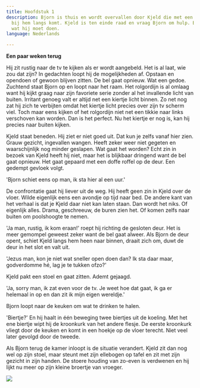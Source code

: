 ```yaml
---
title: Hoofdstuk 1
description: Bjorn is thuis en wordt overvallen door Kjeld die met een bijzonder verhaal
  bij hem langs komt. Kjeld is ten einde raad en vraag Bjorn om hulp. Bjorn twijfelt
  wat hij moet doen.
language: Nederlands

---
```

**Een paar weken terug**

Hij zit rustig naar de tv te kijken als er wordt aangebeld. Het is al laat, wie zou dat zijn? In gedachten loopt hij de mogelijkheden af. Opstaan en opendoen of gewoon blijven zitten. De bel gaat opnieuw. Wat een gedoe. Zuchtend staat Bjorn op en loopt naar het raam. Het rolgordijn is al omlaag want hij kijkt graag naar zijn favoriete serie zonder al het invallende licht van buiten. Irritant genoeg valt er altijd net een kiertje licht binnen. Zo net nog zat hij zich te verbijten omdat het kiertje licht precies over zijn tv scherm viel. Toch maar eens kijken of het rolgordijn niet net een tikkie naar links verschoven kan worden. Dan is het perfect. Nu het kiertje er nog is, kan hij precies naar buiten kijken.

Kjeld staat beneden. Hij ziet er niet goed uit. Dat kun je zelfs vanaf hier zien. Grauw gezicht, ingevallen wangen. Heeft zeker weer niet gegeten en waarschijnlijk nog minder geslapen. Wat gaat het worden? Echt zin in bezoek van Kjeld heeft hij niet, maar het is blijkbaar dringend want de bel gaat opnieuw. Het gaat gepaard met een doffe roffel op de deur. Een gedempt gevloek volgt. 

'Bjorn schiet eens op man, ik sta hier al een uur.' 

De confrontatie gaat hij liever uit de weg. Hij heeft geen zin in Kjeld over de vloer. Wilde eigenlijk eens een avondje op tijd naar bed. De andere kant van het verhaal is dat je Kjeld daar niet kan laten staan. Dan wordt het niks. Of eigenlijk alles. Drama, geschreeuw, de buren zien het. Of komen zelfs naar buiten om poolshoogte te nemen.

'Ja man, rustig, ik kom eraan!' roept hij richting de gesloten deur. Het is meer gemompel geweest zeker want de bel gaat alweer. Als Bjorn de deur opent, schiet Kjeld langs hem heen naar binnen, draait zich om, duwt de deur in het slot en valt uit. 

'Jezus man, kon je niet wat sneller open doen dan? Ik sta daar maar, godverdomme hé, lag je te tukken ofzo?' 

Kjeld pakt een stoel en gaat zitten. Ademt gejaagd. 

'Ja, sorry man, ik zat even voor de tv. Je weet hoe dat gaat, ik ga er helemaal in op en dan zit ik mijn eigen wereldje.' 

Bjorn loopt naar de keuken om wat te drinken te halen. 

'Biertje?' En hij haalt in één beweging twee biertjes uit de koeling. Met het ene biertje wipt hij de kroonkurk van het andere flesje. De eerste kroonkurk vliegt door de keuken en komt in een hoekje op de vloer terecht. Niet veel later gevolgd door de tweede.

Als Bjorn terug de kamer inloopt is de situatie verandert. Kjeld zit dan nog wel op zijn stoel, maar steunt met zijn ellebogen op tafel en zit met zijn gezicht in zijn handen. De stoere houding van zo-even is verdwenen en hij lijkt nu meer op zijn kleine broertje van vroeger.

![](/images/mushrooms.jpg)